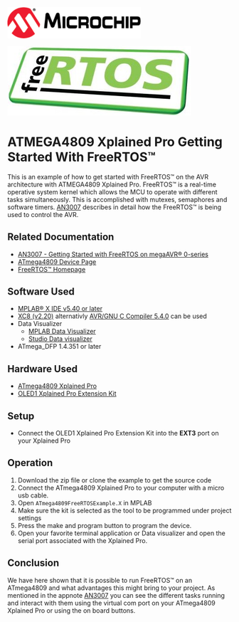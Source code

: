 <a href="https://www.microchip.com" rel="nofollow"><img src="images/microchip.png" alt="MCHP" width="300"/></a>

![Freertos](images/freeRTOS.png)

# ATMEGA4809 Xplained Pro Getting Started With FreeRTOS™

This is an example of how to get started with FreeRTOS™ on the AVR architecture with ATMEGA4809 Xplained Pro. FreeRTOS™ is a real-time operative system kernel which allows the MCU to operate with different tasks simultaneously. This is accomplished with mutexes, semaphores and software timers. [AN3007](#Related-Documentation) describes in detail how the FreeRTOS™ is being used to control the AVR.

## Related Documentation

- [AN3007 - Getting Started with FreeRTOS on megaAVR® 0-series](https://www.microchip.com/wwwAppNotes/AppNotes.aspx?appnote=en610121)
- [ATmega4809 Device Page](https://www.microchip.com/wwwproducts/en/ATMEGA4809)
- [FreeRTOS™ Homepage](https://www.freertos.org/index.html)

## Software Used

- [MPLAB® X IDE v5.40 or later](https://www.microchip.com/mplab/mplab-x-ide)
- [XC8 (v2.20)](https://www.microchip.com/mplab/compilers) alternativly [AVR/GNU C Compiler 5.4.0](https://www.microchip.com/mplab/avr-support/avr-and-arm-toolchains-c-compilers) can be used
- Data Visualizer
    - [MPLAB Data Visualizer](https://gallery.microchip.com/packages/MPLAB-Data-Visualizer-Standalone(Windows)/)
    - [Studio Data visualizer](https://www.microchip.com/mplab/avr-support/data-visualizer)
- ATmega_DFP 1.4.351 or later

## Hardware Used

- [ATmega4809 Xplained Pro](https://www.microchip.com/developmenttools/ProductDetails/ATMEGA4809-XPRO)
- [OLED1 Xplained Pro Extension Kit](https://www.microchip.com/developmenttools/ProductDetails/ATOLED1-XPRO)

## Setup

* Connect the OLED1 Xplained Pro Extension Kit into the **EXT3** port on your Xplained Pro

## Operation

1. Download the zip file or clone the example to get the source code
2. Connect the ATmega4809 Xplained Pro to your computer with a micro usb cable.
3. Open `ATmega4809FreeRTOSExample.X` in MPLAB
4. Make sure the kit is selected as the tool to be programmed under project settings
5. Press the make and program button to program the device.
6. Open your favorite terminal application or Data visualizer and open the serial port associated with the Xplained Pro.
## Conclusion

We have here shown that it is possible to run FreeRTOS™ on an ATmega4809 and what advantages this might bring to your project. As mentioned in the appnote [AN3007](#Related-Documentation) you can see the different tasks running and interact with them using the virtual com port on your ATmega4809 Xplained Pro or using the on board buttons. 